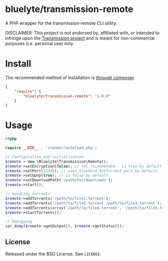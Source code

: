 # bluelyte/transmission-remote

A PHP wrapper for the transmission-remote CLI utility.

DISCLAIMER: This project is not endorsed by, affiliated with, or intended to infringe upon the [Transmission project](http://www.transmissionbt.com) and is meant for non-commercial purposes (i.e. personal use) only.

# Install

The recommended method of installation is [through composer](http://getcomposer.org/).

```JSON
{
    "require": {
        "bluelyte/transmission-remote": "1.0.0"
    }
}
```

# Usage

```php
<?php

require __DIR__ . '/vendor/autoload.php';

// Configuration and initialization
$remote = new \Bluelyte\Transmission\Remote();
$remote->setEncryption(false); // not recommended - is true by default
$remote->setPort(12345); // uses standard BitTorrent port by default
$remote->setUpnp(true); // is false by default
$remote->setDownloadPath('/path/for/downloads');
$remote->start();

// Handling torrents
$remote->addTorrents('/path/to/file1.torrent');
$remote->addTorrents('/path/to/file2.torrent /path/to/file3.torrent');
$remote->addTorrents(array('/path/to/file4.torrent', '/path/to/file5.torrent'));
$remote->startTorrents();

// Debugging
var_dump($remote->getOutput(), $remote->getStatus());
```

## License

Released under the BSD License. See `LICENSE`.
